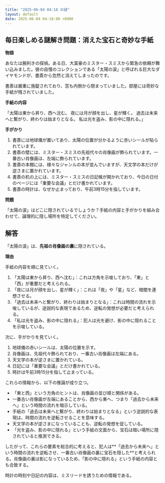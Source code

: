 ```yaml
---
title: "2025-06-04 04:18 の謎"
layout: default
date: 2025-06-04 04:18:00 +0900
---
```

## 毎日楽しめる謎解き問題：消えた宝石と奇妙な手紙

**物語**

あなたは腕利きの探偵。ある日、大富豪のミスター・スミスから緊急の依頼が舞い込みました。彼の自慢のコレクションである「太陽の涙」と呼ばれる巨大なダイヤモンドが、書斎から忽然と消えてしまったのです。

書斎は厳重に施錠されており、窓も内側から閉まっていました。部屋には奇妙な手紙が残されていました。

**手紙の内容**

「太陽は東から昇り、西へ沈む。
  夜には月が顔を出し、星が輝く。
  過去は未来へと繋がり、終わりは始まりとなる。
  私は光を盗み、影の中に隠れる。」

**手がかり**

1.  書斎には地球儀が置いてあり、太陽の位置が分かるように赤いシールが貼られています。
2.  書斎の壁には、ミスター・スミスの先祖代々の肖像画が飾られています。一番古い肖像画は、左端に飾られています。
3.  書斎の本棚には、様々なジャンルの本が並んでいますが、天文学の本だけが逆さまに置かれています。
4.  書斎の机の上には、ミスター・スミスの日記帳が開かれており、今日の日付のページには「重要な会議」とだけ書かれています。
5.  書斎の時計は、なぜか止まっており、午前3時15分を指しています。

**問題**

「太陽の涙」はどこに隠されているでしょうか？手紙の内容と手がかりを組み合わせて、論理的に隠し場所を特定してください。

## 解答

「太陽の涙」は、**先祖の肖像画の裏**に隠されている。

**理由**

手紙の内容を順に見ていく。

1.  「太陽は東から昇り、西へ沈む」：これは方角を示唆しており、「東」と「西」が重要だと考えられる。
2.  「夜には月が顔を出し、星が輝く」：これは「夜」や「星」など、暗闇を連想させる。
3.  「過去は未来へと繋がり、終わりは始まりとなる」：これは時間の流れを示唆しているが、逆説的な表現であるため、逆転の発想が必要だと考えられる。
4.  「私は光を盗み、影の中に隠れる」：犯人は光を避け、影の中に隠れることを示唆している。

次に、手がかりを見ていく。

1.  地球儀の赤いシールは、太陽の位置を示す。
2.  肖像画は、先祖代々飾られており、一番古い肖像画は左端にある。
3.  天文学の本が逆さまに置かれている。
4.  日記には「重要な会議」とだけ書かれている。
5.  時計は午前3時15分を指して止まっている。

これらの情報から、以下の推論が成り立つ。

*   「東と西」という方角のヒントは、肖像画の並び順と関係がある。
*   一番古い肖像画が左端にあることから、西から東へ、つまり「過去から未来へ」という時間の流れを暗示している。
*   手紙の「過去は未来へと繋がり、終わりは始まりとなる」という逆説的な表現は、時間の流れを逆転させることを意味する。
*   天文学の本が逆さまになっていることも、逆転の発想を促している。
*   「光を盗み、影の中に隠れる」という手紙の文面から、宝石は暗い場所に隠されていると推測できる。

したがって、これらの要素を総合的に考えると、犯人は**「過去から未来へ」という時間の流れを逆転させ、一番古い肖像画の裏に宝石を隠した**と考えられる。肖像画の裏は影になっているため、「影の中に隠れる」という手紙の内容とも合致する。

時計の時刻や日記の内容は、ミスリードを誘うための情報である。
